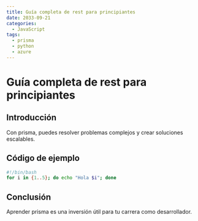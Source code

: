 ```yaml
---
title: Guía completa de rest para principiantes
date: 2033-09-21
categories:
  - JavaScript
tags:
  - prisma
  - python
  - azure
---
```


# Guía completa de rest para principiantes

## Introducción

Con prisma, puedes resolver problemas complejos y crear soluciones escalables.

## Código de ejemplo

```bash
#!/bin/bash
for i in {1..5}; do echo "Hola $i"; done
```

## Conclusión

Aprender prisma es una inversión útil para tu carrera como desarrollador.